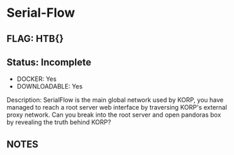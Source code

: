 # Serial-Flow

## FLAG: HTB{}

## Status: Incomplete

+ DOCKER: Yes
+ DOWNLOADABLE: Yes

Description: SerialFlow is the main global network used by KORP, you have managed to reach a root server web interface by traversing KORP's external proxy network. Can you break into the root server and open pandoras box by revealing the truth behind KORP?

## NOTES
